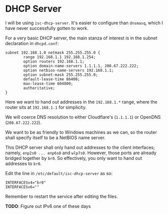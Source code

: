 # DHCP Server

I will be using `isc-dhcp-server`. It's easier to configure than `dnsmasq`, which I have never successfully gotten to work.

For a very basic DHCP server, the main stanza of interest is in the subnet declaration in `dhcpd.conf`:

```
subnet 192.168.1.0 netmask 255.255.255.0 {
        range 192.168.1.1 192.168.1.254;
        option routers 192.168.1.1;
        option domain-name-servers 1.1.1.1, 208.67.222.222;
        option netbios-name-servers 192.168.1.1;
        option subnet-mask 255.255.255.0;
        default-lease-time 86400;
        max-lease-time 604800;
        authoritative;
}
```

Here we want to hand out addresses in the `192.168.1.*` range, where the router sits at `192.168.1.1` for simplicity.

We will coerce DNS resolution to either Cloudflare's (`1.1.1.1`) or OpenDNS (`208.67.222.222`).

We want to be as friendly to Windows machines as we can, so the router shall specify itself to be a NetBIOS name server.

This DHCP server shall only hand out addresses to the client interfaces; namely, `enp2s0 ... enp6s0` and `wlp7s0`. However, those ports are already bridged together by `br0`. So effectively, you only want to hand out addresses to `br0`.

Edit the line in `/etc/default/isc-dhcp-server` as so:

```
INTERFACESv4="br0"
INTERFACESv6=""
```

Remember to restart the service after editing the files.



**TODO**: Figure out IPv6 one of these days